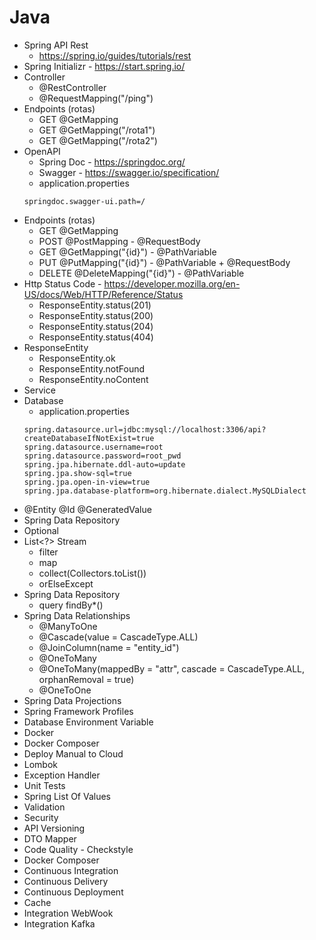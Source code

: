 # Java 

- Spring API Rest
  - https://spring.io/guides/tutorials/rest
- Spring Initializr - https://start.spring.io/
- Controller
  - @RestController
  - @RequestMapping("/ping")
- Endpoints (rotas)
  - GET @GetMapping
  - GET @GetMapping("/rota1")
  - GET @GetMapping("/rota2")
- OpenAPI 
  - Spring Doc - https://springdoc.org/
  - Swagger - https://swagger.io/specification/
  - application.properties
  ```
  springdoc.swagger-ui.path=/
  ```
- Endpoints (rotas)
  - GET @GetMapping 
  - POST @PostMapping - @RequestBody
  - GET @GetMapping("{id}") - @PathVariable
  - PUT @PutMapping("{id}") - @PathVariable + @RequestBody
  - DELETE @DeleteMapping("{id}") - @PathVariable
- Http Status Code - https://developer.mozilla.org/en-US/docs/Web/HTTP/Reference/Status
  - ResponseEntity.status(201)
  - ResponseEntity.status(200)
  - ResponseEntity.status(204)
  - ResponseEntity.status(404)
- ResponseEntity
  - ResponseEntity.ok
  - ResponseEntity.notFound
  - ResponseEntity.noContent
- Service
- Database
  - application.properties
  ```
  spring.datasource.url=jdbc:mysql://localhost:3306/api?createDatabaseIfNotExist=true
  spring.datasource.username=root
  spring.datasource.password=root_pwd
  spring.jpa.hibernate.ddl-auto=update
  spring.jpa.show-sql=true
  spring.jpa.open-in-view=true
  spring.jpa.database-platform=org.hibernate.dialect.MySQLDialect
   ```
- @Entity @Id @GeneratedValue
- Spring Data Repository
- Optional
- List<?> Stream
  - filter
  - map
  - collect(Collectors.toList())
  - orElseExcept
- Spring Data Repository
  - query findBy*()
- Spring Data Relationships
  - @ManyToOne
  - @Cascade(value = CascadeType.ALL)
  - @JoinColumn(name = "entity_id")
  - @OneToMany
  - @OneToMany(mappedBy = "attr", cascade = CascadeType.ALL, orphanRemoval = true)   
  - @OneToOne
- Spring Data Projections
- Spring Framework Profiles
- Database Environment Variable
- Docker
- Docker Composer
- Deploy Manual to Cloud
- Lombok
- Exception Handler
- Unit Tests
- Spring List Of Values
- Validation
- Security
- API Versioning
- DTO Mapper
- Code Quality - Checkstyle 
- Docker Composer
- Continuous Integration
- Continuous Delivery
- Continuous Deployment
- Cache
- Integration WebWook
- Integration Kafka
